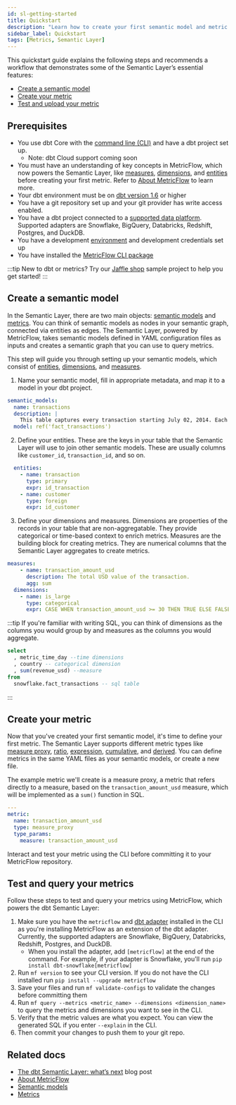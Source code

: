 ```yaml
---
id: sl-getting-started
title: Quickstart
description: "Learn how to create your first semantic model and metric."
sidebar_label: Quickstart
tags: [Metrics, Semantic Layer]
---
```


This quickstart guide explains the following steps and recommends a workflow that demonstrates some of the Semantic Layer’s essential features: 

- [Create a semantic model](#create-a-semantic-model)
- [Create your metric](#create-your-metric)
- [Test and upload your metric](#test-and-upload-your-metric)


## Prerequisites

- You use dbt Core with the [command line (CLI)](/docs/core/about-the-cli) and have a dbt project set up. 
    * Note: dbt Cloud support coming soon
- You must have an understanding of key concepts in MetricFlow, which now powers the Semantic Layer, like [measures](/docs/build/measures), [dimensions](/docs/build/dimensions), and [entities](/docs/build/entities) before creating your first metric. Refer to [About MetricFlow](/docs/build/metricflow-core-concepts) to learn more.
- Your dbt environment must be on [dbt version 1.6](/docs/dbt-versions/core) or higher
- You have a git repository set up and your git provider has write access enabled.
- You have a dbt project connected to a [supported data platform](/docs/supported-data-platforms). Supported adapters are Snowflake, BigQuery, Databricks, Redshift, Postgres, and DuckDB. 
- You have a development [environment](/docs/collaborate/environments/dbt-core-environments) and development credentials set up
- You have installed the [MetricFlow CLI package](https://github.com/dbt-labs/metricflow)

:::tip 
New to dbt or metrics? Try our [Jaffle shop](https://github.com/dbt-labs/jaffle-sl-template/tree/main/models/metrics) sample project to help you get started!
:::


## Create a semantic model

In the Semantic Layer, there are two main objects: [semantic models](/docs/build/semantic-models) and [metrics](/docs/build/metrics-overview). You can think of semantic models as nodes in your semantic graph, connected via entities as edges. The Semantic Layer, powered by MetricFlow, takes semantic models defined in YAML configuration files as inputs and creates a semantic graph that you can use to query metrics. 

This step will guide you through setting up your semantic models, which consist of [entities](/docs/build/entities), [dimensions](/docs/build/dimensions), and [measures](/docs/build/measures).

1. Name your semantic model, fill in appropriate metadata, and map it to a model in your dbt project. 

```yaml
semantic_models:
  name: transactions
  description: |
    This table captures every transaction starting July 02, 2014. Each row represents one transaction
  model: ref('fact_transactions')
  ```

2. Define your entities. These are the keys in your table that the Semantic Layer will use to join other semantic models. These are usually columns like `customer_id`, `transaction_id`, and so on.

```yaml
  entities:
    - name: transaction
      type: primary
      expr: id_transaction
    - name: customer
      type: foreign
      expr: id_customer
  ```

3. Define your dimensions and measures. Dimensions are properties of the records in your table that are non-aggregatable. They provide categorical or time-based context to enrich metrics. Measures are the building block for creating metrics. They are numerical columns that the Semantic Layer aggregates to create metrics.

```yaml
measures:
    - name: transaction_amount_usd
      description: The total USD value of the transaction.
      agg: sum
  dimensions:
    - name: is_large
      type: categorical
      expr: CASE WHEN transaction_amount_usd >= 30 THEN TRUE ELSE FALSE END
```

:::tip
If you're familiar with writing SQL, you can think of dimensions as the columns you would group by and measures as the columns you would aggregate.
```sql
select
  , metric_time_day --time dimensions
  , country -- categorical dimension
  , sum(revenue_usd) --measure
from
  snowflake.fact_transactions -- sql table
  ```
:::

## Create your metric

Now that you've created your first semantic model, it's time to define your first metric. The Semantic Layer supports different metric types like [measure proxy](/docs/build/measure-proxy), [ratio](/docs/build/ratio), [expression](/docs/build/expr), [cumulative](/docs/build/cumulative), and [derived](/docs/build/derived). You can define metrics in the same YAML files as your semantic models, or create a new file.

The example metric we'll create is a measure proxy, a metric that refers directly to a measure, based on the `transaction_amount_usd` measure, which will be implemented as a `sum()` function in SQL.

```yaml
---
metric:
  name: transaction_amount_usd
  type: measure_proxy
  type_params:
    measure: transaction_amount_usd
```

Interact and test your metric using the CLI before committing it to your MetricFlow repository.

## Test and query your metrics

Follow these steps to test and query your metrics using MetricFlow, which powers the dbt Semantic Layer:

1. Make sure you have the `metricflow` and [dbt adapter](/docs/supported-data-platforms) installed in the CLI as you're installing MetricFlow as an extension of the dbt adapter. Currently, the supported adapters are Snowflake, BigQuery, Databricks, Redshift, Postgres, and DuckDB. 
    * When you install the adapter, add `[metricflow]` at the end of the command. For example, if your adapter is Snowflake, you'll run `pip install dbt-snowflake[metricflow]`
2. Run `mf version` to see your CLI version. If you do not have the CLI installed run `pip install --upgrade metricflow`
3. Save your files and run `mf validate-configs` to validate the changes before committing them
4. Run `mf query --metrics <metric_name> --dimensions <dimension_name>` to query the metrics and dimensions you want to see in the CLI.
5. Verify that the metric values are what you expect. You can view the generated SQL if you enter `--explain` in the CLI. 
6. Then commit your changes to push them to your git repo.

<!--## Troubleshooting

ANY COMMON TROUBLESHOOTING QUESTIONS?-->

## Related docs

- [The dbt Semantic Layer: what’s next](https://www.getdbt.com/blog/dbt-semantic-layer-whats-next/) blog post
- [About MetricFlow](/docs/build/metricflow-core-concepts)
- [Semantic models](/docs/build/semantic-models)
- [Metrics](/docs/build/metrics-overview)
